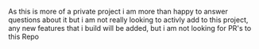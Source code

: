 
As this is more of a private project i am more than happy to answer questions about it but i am not really looking to activly add to this project,
any new features that i build will be added, but i am not looking for PR's to this Repo

